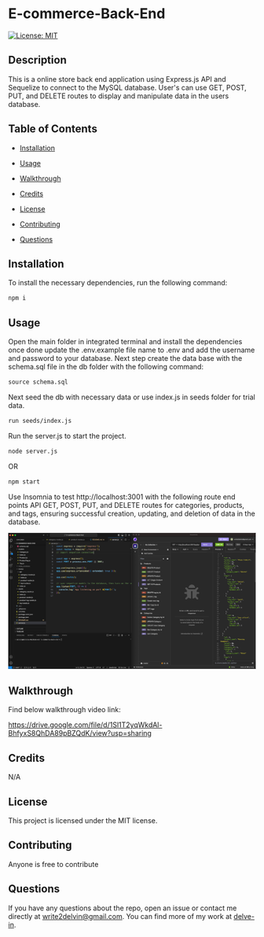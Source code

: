 # E-commerce-Back-End

[![License: MIT](https://img.shields.io/badge/License-MIT-yellow.svg)](https://opensource.org/licenses/MIT)

## Description

This is a online store back end application using Express.js API and Sequelize to connect to the MySQL database. User's can use GET, POST, PUT, and DELETE routes to display and manipulate data in the users database.

## Table of Contents

* [Installation](#installation)

* [Usage](#usage)

* [Walkthrough](#walkthrough)

* [Credits](#credits)
  
* [License](#license)

* [Contributing](#contributing)

* [Questions](#questions)

## Installation

To install the necessary dependencies, run the following command:

```md
npm i
```

## Usage 

Open the main folder in integrated terminal and install the dependencies once done update the .env.example file name to .env and add the username and password to your database. Next step create the data base with the schema.sql file in the db folder with the following command:

```md
source schema.sql
```

 Next seed the db with necessary data or use index.js in seeds folder for trial data. 

 ```md
run seeds/index.js
```

 Run the server.js to start the project.

 ```md
node server.js 
```
OR
 ```md
npm start
```

Use Insomnia to test http://localhost:3001 with the following route end points API GET, POST, PUT, and DELETE routes for categories, products, and tags, ensuring successful creation, updating, and deletion of data in the database.

![Alt text](./images/image.png)

## Walkthrough

Find below walkthrough video link:

https://drive.google.com/file/d/1Sl1T2yqWkdAl-BhfyxS8QhDA89pBZQdK/view?usp=sharing

## Credits

N/A

## License

This project is licensed under the MIT license.

## Contributing

Anyone is free to contribute

## Questions

If you have any questions about the repo, open an issue or contact me directly at write2delvin@gmail.com. You can find more of my work at [delve-in](http://github.com/delve-in/).

